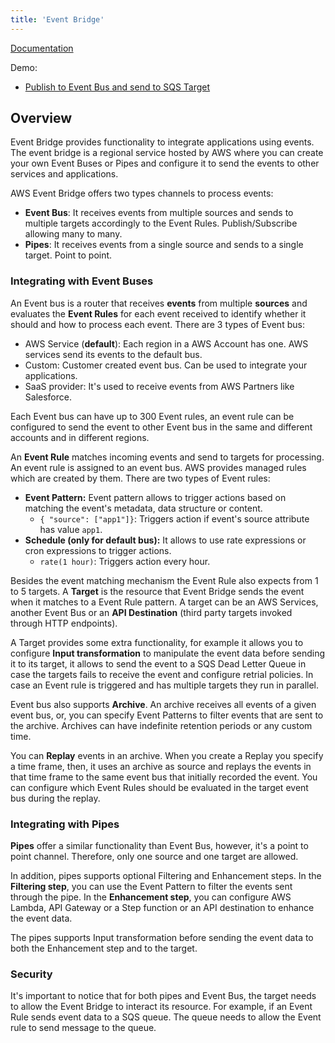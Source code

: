 ```yaml
---
title: 'Event Bridge'
---
```


[Documentation](https://docs.aws.amazon.com/eventbridge/)

Demo:

- [Publish to Event Bus and send to SQS Target](https://github.com/RRoggia/aws-workloads/tree/main/event-bridge)

## Overview

Event Bridge provides functionality to integrate applications using events. The event bridge is a regional service hosted by AWS where you can create your own Event Buses or Pipes and configure it to send the events to other services and applications.

AWS Event Bridge offers two types channels to process events:

- **Event Bus**: It receives events from multiple sources and sends to multiple targets accordingly to the Event Rules. Publish/Subscribe allowing many to many.
- **Pipes**: It receives events from a single source and sends to a single target. Point to point.

### Integrating with Event Buses

An Event bus is a router that receives **events** from multiple **sources** and evaluates the **Event Rules** for each event received to identify whether it should and how to process each event. There are 3 types of Event bus:

- AWS Service (**default**): Each region in a AWS Account has one. AWS services send its events to the default bus.
- Custom: Customer created event bus. Can be used to integrate your applications.
- SaaS provider: It's used to receive events from AWS Partners like Salesforce.

Each Event bus can have up to 300 Event rules, an event rule can be configured to send the event to other Event bus in the same and different accounts and in different regions.

An **Event Rule** matches incoming events and send to targets for processing. An event rule is assigned to an event bus. AWS provides managed rules which are created by them. There are two types of Event rules:

- **Event Pattern:** Event pattern allows to trigger actions based on matching the event's metadata, data structure or content.
  - `{ "source": ["app1"]}`: Triggers action if event's source attribute has value `app1`.
- **Schedule (only for default bus):** It allows to use rate expressions or cron expressions to trigger actions.
  - `rate(1 hour)`: Triggers action every hour.

Besides the event matching mechanism the Event Rule also expects from 1 to 5 targets. A **Target** is the resource that Event Bridge sends the event when it matches to a Event Rule pattern.  A target can be an AWS Services, another Event Bus or an **API Destination** (third party targets invoked through HTTP endpoints).

A Target provides some extra functionality, for example it allows you to configure **Input transformation** to manipulate the event data before sending it to its target, it allows to send the event to a SQS Dead Letter Queue in case the targets fails to receive the event and configure retrial policies. In case an Event rule is triggered and has multiple targets they run in parallel.

Event bus also supports **Archive**. An archive receives all events of a given event bus, or, you can specify Event Patterns to filter events that are sent to the archive. Archives can have indefinite retention periods or any custom time.

You can **Replay** events in an archive. When you create a Replay you specify a time frame, then, it uses an archive as source and replays the events in that time frame to the same event bus that initially recorded the event. You can configure which Event Rules should be evaluated in the target event bus during the replay.

### Integrating with Pipes

**Pipes** offer a similar functionality than Event Bus, however, it's a point to point channel. Therefore, only one source and one target are allowed.

In addition, pipes supports optional Filtering and Enhancement steps. In the **Filtering step**, you can use the Event Pattern to filter the events sent through the pipe. In the **Enhancement step**, you can configure AWS Lambda, API Gateway or a Step function or an API destination to enhance the event data. 

The pipes supports Input transformation before sending the event data to both the Enhancement step and to the target.

### Security

It's important to notice that for both pipes and Event Bus, the target needs to allow the Event Bridge to interact its resource. For example, if an Event Rule sends event data to a SQS queue. The queue needs to allow the Event rule to send message to the queue.